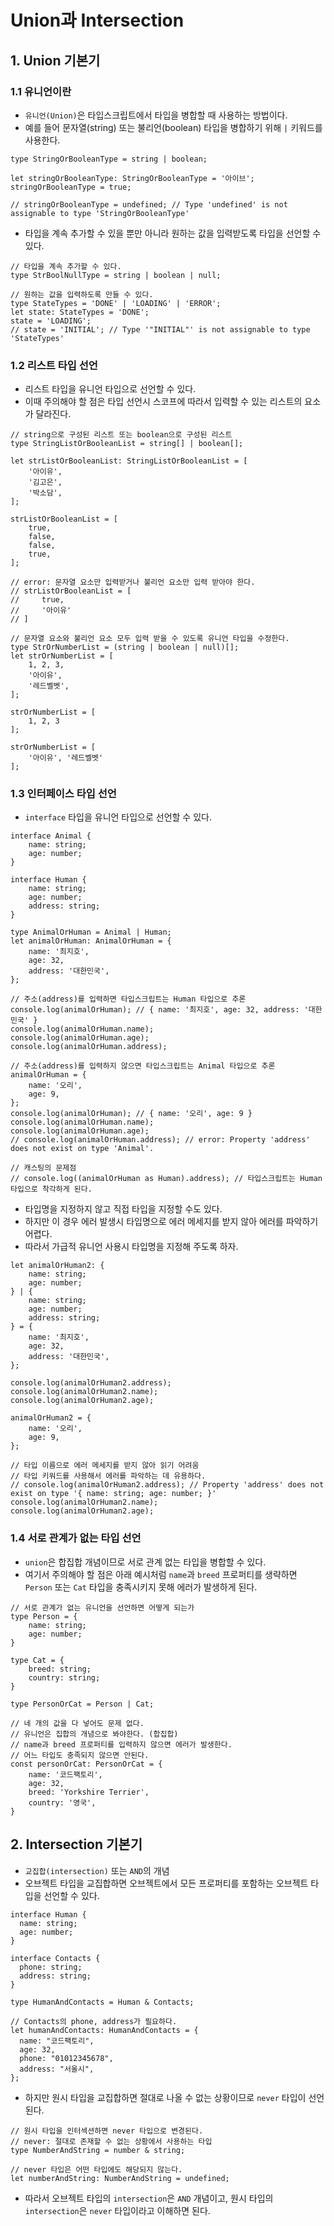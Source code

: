 # Union과 Intersection

## 1. Union 기본기

### 1.1 유니언이란

- `유니언(Union)`은 타입스크립트에서 타입을 병합할 때 사용하는 방법이다.
- 예를 들어 문자열(string) 또는 불리언(boolean) 타입을 병합하기 위해 `|` 키워드를 사용한다.

```
type StringOrBooleanType = string | boolean;

let stringOrBooleanType: StringOrBooleanType = '아이브';
stringOrBooleanType = true;

// stringOrBooleanType = undefined; // Type 'undefined' is not assignable to type 'StringOrBooleanType'
```

- 타입을 계속 추가할 수 있을 뿐만 아니라 원하는 값을 입력받도록 타입을 선언할 수 있다.

```
// 타입을 계속 추가할 수 있다.
type StrBoolNullType = string | boolean | null;

// 원하는 값을 입력하도록 만들 수 있다.
type StateTypes = 'DONE' | 'LOADING' | 'ERROR';
let state: StateTypes = 'DONE';
state = 'LOADING';
// state = 'INITIAL'; // Type '"INITIAL"' is not assignable to type 'StateTypes'
```

### 1.2 리스트 타입 선언

- 리스트 타입을 유니언 타입으로 선언할 수 있다.
- 이때 주의해야 할 점은 타입 선언시 스코프에 따라서 입력할 수 있는 리스트의 요소가 달라진다.

```
// string으로 구성된 리스트 또는 boolean으로 구성된 리스트
type StringListOrBooleanList = string[] | boolean[];

let strListOrBooleanList: StringListOrBooleanList = [
    '아이유',
    '김고은',
    '박소담',
];

strListOrBooleanList = [
    true,
    false,
    false,
    true,
];

// error: 문자열 요소만 입력받거나 불리언 요소만 입력 받아야 한다.
// strListOrBooleanList = [
//     true,
//     '아이유'
// ]

// 문자열 요소와 불리언 요소 모두 입력 받을 수 있도록 유니언 타입을 수정한다.
type StrOrNumberList = (string | boolean | null)[];
let strOrNumberList = [
    1, 2, 3,
    '아이유',
    '레드벨벳',
];

strOrNumberList = [
    1, 2, 3
];

strOrNumberList = [
    '아이유', '레드벨벳'
];
```

### 1.3 인터페이스 타입 선언

- `interface` 타입을 유니언 타입으로 선언할 수 있다.

```
interface Animal {
    name: string;
    age: number;
}

interface Human {
    name: string;
    age: number;
    address: string;
}

type AnimalOrHuman = Animal | Human;
let animalOrHuman: AnimalOrHuman = {
    name: '최지호',
    age: 32,
    address: '대한민국',
};

// 주소(address)를 입력하면 타입스크립트는 Human 타입으로 추론
console.log(animalOrHuman); // { name: '최지호', age: 32, address: '대한민국' }
console.log(animalOrHuman.name);
console.log(animalOrHuman.age);
console.log(animalOrHuman.address);

// 주소(address)를 입력하지 않으면 타입스크립트는 Animal 타입으로 추론
animalOrHuman = {
    name: '오리',
    age: 9,
};
console.log(animalOrHuman); // { name: '오리', age: 9 }
console.log(animalOrHuman.name);
console.log(animalOrHuman.age);
// console.log(animalOrHuman.address); // error: Property 'address' does not exist on type 'Animal'.

// 캐스팅의 문제점
// console.log((animalOrHuman as Human).address); // 타입스크립트는 Human 타입으로 착각하게 된다.
```

- 타입명을 지정하지 않고 직접 타입을 지정할 수도 있다.
- 하지만 이 경우 에러 발생시 타입명으로 에러 메세지를 받지 않아 에러를 파악하기 어렵다.
- 따라서 가급적 유니언 사용시 타입명을 지정해 주도록 하자.

```
let animalOrHuman2: {
    name: string;
    age: number;
} | {
    name: string;
    age: number;
    address: string;
} = {
    name: '최지호',
    age: 32,
    address: '대한민국',
};

console.log(animalOrHuman2.address);
console.log(animalOrHuman2.name);
console.log(animalOrHuman2.age);

animalOrHuman2 = {
    name: '오리',
    age: 9,
};

// 타입 이름으로 에러 메세지를 받지 않아 읽기 어려움
// 타입 키워드를 사용해서 에러를 파악하는 데 유용하다.
// console.log(animalOrHuman2.address); // Property 'address' does not exist on type '{ name: string; age: number; }'
console.log(animalOrHuman2.name);
console.log(animalOrHuman2.age);
```

### 1.4 서로 관계가 없는 타입 선언

- `union`은 합집합 개념이므로 서로 관계 없는 타입을 병합할 수 있다.
- 여기서 주의해야 할 점은 아래 예시처럼 `name`과 `breed` 프로퍼티를 생략하면 `Person` 또는 `Cat` 타입을 충족시키지 못해 에러가 발생하게 된다.

```
// 서로 관계가 없는 유니언을 선언하면 어떻게 되는가
type Person = {
    name: string;
    age: number;
}

type Cat = {
    breed: string;
    country: string;
}

type PersonOrCat = Person | Cat;

// 네 개의 값을 다 넣어도 문제 없다.
// 유니언은 집합의 개념으로 봐야한다. (합집합)
// name과 breed 프로퍼티를 입력하지 않으면 에러가 발생한다.
// 어느 타입도 충족되지 않으면 안된다.
const personOrCat: PersonOrCat = {
    name: '코드팩토리',
    age: 32,
    breed: 'Yorkshire Terrier',
    country: '영국',
}
```

## 2. Intersection 기본기

- `교집합(intersection)` 또는 `AND`의 개념
- 오브젝트 타입을 교집합하면 오브젝트에서 모든 프로퍼티를 포함하는 오브젝트 타입을 선언할 수 있다.

```
interface Human {
  name: string;
  age: number;
}

interface Contacts {
  phone: string;
  address: string;
}

type HumanAndContacts = Human & Contacts;

// Contacts의 phone, address가 필요하다.
let humanAndContacts: HumanAndContacts = {
  name: "코드팩토리",
  age: 32,
  phone: "01012345678",
  address: "서울시",
};
```

- 하지만 원시 타입을 교집합하면 절대로 나올 수 없는 상황이므로 `never` 타입이 선언된다.

```
// 원시 타입을 인터섹션하면 never 타입으로 변경된다.
// never: 절대로 존재할 수 없는 상황에서 사용하는 타입
type NumberAndString = number & string;

// never 타입은 어떤 타입에도 해당되지 않는다.
let numberAndString: NumberAndString = undefined;
```

- 따라서 오브젝트 타입의 `intersection`은 `AND` 개념이고, 원시 타입의 `intersection`은 `never` 타입이라고 이해하면 된다.

